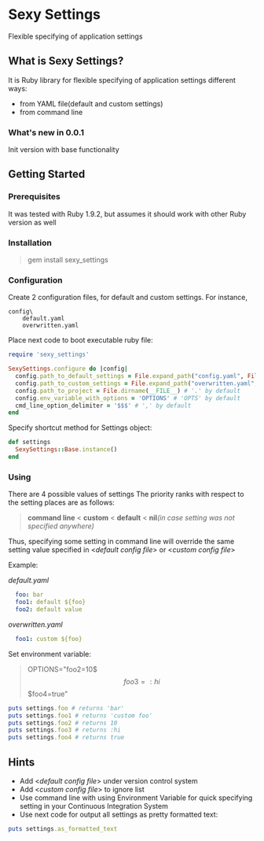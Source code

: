 # Sexy Settings

Flexible specifying of application settings

## What is Sexy Settings?

It is Ruby library for flexible specifying of application settings different ways:

* from YAML file(default and custom settings)
* from command line

### What's new in 0.0.1

Init version with base functionality

## Getting Started

### Prerequisites

It was tested with Ruby 1.9.2, but assumes it should work with other Ruby version as well
### Installation

>   gem install sexy_settings

### Configuration

 Create 2 configuration files, for default and custom settings. For instance,

```
config\
    default.yaml
    overwritten.yaml
```

 Place next code to boot executable ruby file:

 ```ruby
 require 'sexy_settings'

 SexySettings.configure do |config|
   config.path_to_default_settings = File.expand_path("config.yaml", File.join(File.dirname(__FILE__), '..', 'config')) # 'default.yml' by default
   config.path_to_custom_settings = File.expand_path("overwritten.yaml", File.join(File.dirname(__FILE__), '..', 'config')) # 'custom.yml' by default
   config.path_to_project = File.dirname(__FILE__) # '.' by default
   config.env_variable_with_options = 'OPTIONS' # 'OPTS' by default
   cmd_line_option_delimiter = '$$$' # ',' by default
 end
 ```

 Specify shortcut method for Settings object:

 ```ruby
 def settings
   SexySettings::Base.instance()
 end
 ```

### Using

There are 4 possible values of settings
The priority ranks with respect to the setting places are as follows:

> **command line** < **custom** < **default** < **nil**_(in case setting was not specified anywhere)_

Thus, specifying some setting in command line will override the same setting value specified in <_default config file_> or <_custom config file_>

Example:

_default.yaml_

```yaml
  foo: bar
  foo1: default ${foo}
  foo2: default value
```

 _overwritten.yaml_

```yaml
  foo1: custom ${foo}
```

Set environment variable:

> OPTIONS="foo2=10$$$foo3=:hi$$$foo4=true"

```ruby
puts settings.foo # returns 'bar'
puts settings.foo1 # returns 'custom foo'
puts settings.foo2 # returns 10
puts settings.foo3 # returns :hi
puts settings.foo4 # returns true
```


## Hints

* Add <_default config file_> under version control system
* Add <_custom config file_> to ignore list
* Use command line with using Environment Variable for quick specifying setting in your Continuous Integration System
* Use next code for output all settings as pretty formatted text:

```ruby
puts settings.as_formatted_text
```